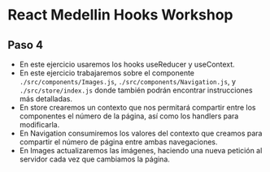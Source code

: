 # React Medellin Hooks Workshop

## Paso 4

- En este ejercicio usaremos los hooks useReducer y useContext.
- En este ejercicio trabajaremos sobre el componente `./src/components/Images.js`, `./src/components/Navigation.js`, y `./src/store/index.js` donde también podrán encontrar instrucciones más detalladas.
- En store crearemos un contexto que nos permitará compartir entre los componentes el número de la página, así como los handlers para modificarla.
- En Navigation consumiremos los valores del contexto que creamos para compartir el número de página entre ambas navegaciones.
- En Images actualizaremos las imágenes, haciendo una nueva petición al servidor cada vez que cambiamos la página.
